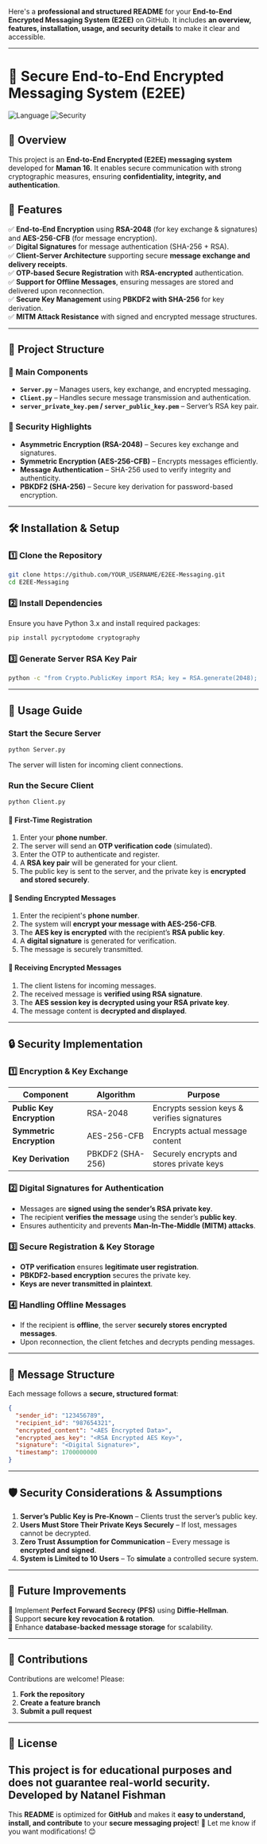 Here's a **professional and structured README** for your **End-to-End Encrypted Messaging System (E2EE)** on GitHub. It includes **an overview, features, installation, usage, and security details** to make it clear and accessible.

---

# 🔐 Secure End-to-End Encrypted Messaging System (E2EE)

![Language](https://img.shields.io/badge/language-Python-blue.svg)
![Security](https://img.shields.io/badge/encryption-RSA%202048%20%7C%20AES%20256%20%7C%20PBKDF2-green.svg)

## 📖 Overview

This project is an **End-to-End Encrypted (E2EE) messaging system** developed for **Maman 16**. It enables secure communication with strong cryptographic measures, ensuring **confidentiality, integrity, and authentication**.

## 🎯 Features

✅ **End-to-End Encryption** using **RSA-2048** (for key exchange & signatures) and **AES-256-CFB** (for message encryption).  
✅ **Digital Signatures** for message authentication (SHA-256 + RSA).  
✅ **Client-Server Architecture** supporting secure **message exchange and delivery receipts**.  
✅ **OTP-based Secure Registration** with **RSA-encrypted** authentication.  
✅ **Support for Offline Messages**, ensuring messages are stored and delivered upon reconnection.  
✅ **Secure Key Management** using **PBKDF2 with SHA-256** for key derivation.  
✅ **MITM Attack Resistance** with signed and encrypted message structures.  

---

## 📂 Project Structure

### **🔹 Main Components**
- **`Server.py`** – Manages users, key exchange, and encrypted messaging.
- **`Client.py`** – Handles secure message transmission and authentication.
- **`server_private_key.pem` / `server_public_key.pem`** – Server’s RSA key pair.

### **🔹 Security Highlights**
- **Asymmetric Encryption (RSA-2048)** – Secures key exchange and signatures.
- **Symmetric Encryption (AES-256-CFB)** – Encrypts messages efficiently.
- **Message Authentication** – SHA-256 used to verify integrity and authenticity.
- **PBKDF2 (SHA-256)** – Secure key derivation for password-based encryption.

---

## 🛠 Installation & Setup

### **1️⃣ Clone the Repository**
```sh
git clone https://github.com/YOUR_USERNAME/E2EE-Messaging.git
cd E2EE-Messaging
```

### **2️⃣ Install Dependencies**
Ensure you have Python 3.x and install required packages:
```sh
pip install pycryptodome cryptography
```

### **3️⃣ Generate Server RSA Key Pair**
```sh
python -c "from Crypto.PublicKey import RSA; key = RSA.generate(2048); open('server_private_key.pem', 'wb').write(key.export_key()); open('server_public_key.pem', 'wb').write(key.publickey().export_key())"
```

---

## 🚀 Usage Guide

### **Start the Secure Server**
```sh
python Server.py
```
The server will listen for incoming client connections.

### **Run the Secure Client**
```sh
python Client.py
```

#### **📌 First-Time Registration**
1. Enter your **phone number**.
2. The server will send an **OTP verification code** (simulated).
3. Enter the OTP to authenticate and register.
4. A **RSA key pair** will be generated for your client.
5. The public key is sent to the server, and the private key is **encrypted and stored securely**.

#### **📌 Sending Encrypted Messages**
1. Enter the recipient's **phone number**.
2. The system will **encrypt your message with AES-256-CFB**.
3. The **AES key is encrypted** with the recipient’s **RSA public key**.
4. A **digital signature** is generated for verification.
5. The message is securely transmitted.

#### **📌 Receiving Encrypted Messages**
1. The client listens for incoming messages.
2. The received message is **verified using RSA signature**.
3. The **AES session key is decrypted using your RSA private key**.
4. The message content is **decrypted and displayed**.

---

## 🔒 Security Implementation

### **1️⃣ Encryption & Key Exchange**
| Component  | Algorithm  | Purpose  |
|------------|------------|------------|
| **Public Key Encryption**  | RSA-2048  | Encrypts session keys & verifies signatures |
| **Symmetric Encryption**  | AES-256-CFB  | Encrypts actual message content |
| **Key Derivation**  | PBKDF2 (SHA-256)  | Securely encrypts and stores private keys |

### **2️⃣ Digital Signatures for Authentication**
- Messages are **signed using the sender’s RSA private key**.
- The recipient **verifies the message** using the sender’s **public key**.
- Ensures authenticity and prevents **Man-In-The-Middle (MITM) attacks**.

### **3️⃣ Secure Registration & Key Storage**
- **OTP verification** ensures **legitimate user registration**.
- **PBKDF2-based encryption** secures the private key.
- **Keys are never transmitted in plaintext**.

### **4️⃣ Handling Offline Messages**
- If the recipient is **offline**, the server **securely stores encrypted messages**.
- Upon reconnection, the client fetches and decrypts pending messages.

---

## 📌 Message Structure

Each message follows a **secure, structured format**:
```json
{
  "sender_id": "123456789",
  "recipient_id": "987654321",
  "encrypted_content": "<AES Encrypted Data>",
  "encrypted_aes_key": "<RSA Encrypted AES Key>",
  "signature": "<Digital Signature>",
  "timestamp": 1700000000
}
```

---

## 🛡 Security Considerations & Assumptions
1. **Server’s Public Key is Pre-Known** – Clients trust the server’s public key.
2. **Users Must Store Their Private Keys Securely** – If lost, messages cannot be decrypted.
3. **Zero Trust Assumption for Communication** – Every message is **encrypted and signed**.
4. **System is Limited to 10 Users** – To **simulate** a controlled secure system.

---

## 🔧 Future Improvements
🔹 Implement **Perfect Forward Secrecy (PFS)** using **Diffie-Hellman**.  
🔹 Support **secure key revocation & rotation**.  
🔹 Enhance **database-backed message storage** for scalability.  

---

## 🤝 Contributions
Contributions are welcome! Please:
1. **Fork the repository**
2. **Create a feature branch**
3. **Submit a pull request**

---

## 📝 License
This project is for educational purposes and does not guarantee real-world security.
Developed by **Natanel Fishman**  
---

This **README** is optimized for **GitHub** and makes it **easy to understand, install, and contribute** to your **secure messaging project**! 🚀 Let me know if you want modifications! 😊
